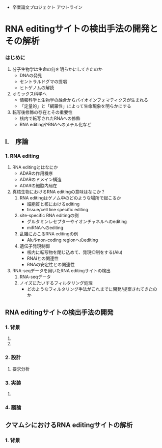 * 卒業論文プロジェクト アウトライン
# RNA editingサイトの検出手法の開発とその解析

### はじめに
1. 分子生物学は生命の何を明らかにしてきたのか
	* DNAの発見
	* セントラルドグマの提唱
	* ヒトゲノムの解読
2. オミックス科学へ
	* 情報科学と生物学の融合からバイオインフォマティクスが生まれる
	* 「定量的」と「網羅性」によって生命現象を明らかにする
3. 転写後修飾の存在とその重要性
	* 核内で転写されたRNAへの修飾
	* RNA editingやRNAへのメチル化など

## I.　序論	
### 1. RNA editing
1. RNA editingとはなにか
	* ADARの作用機序
	* ADARのドメイン構造
	* ADARの細胞内局在
2. 真核生物におけるRNA editingの意味はなにか？
	1. RNA editingはゲノム中のどのような場所で起こるか
		* 細胞質と核におけるediting
		* tissue/cell line specific editing 
	1. site-specific RNA editingの例
		* グルタミンレセプターやイオンチャネルへのediting
		* miRNAへのediting
	1. 乱雑におこるRNA editingの例
		* Aluやnon-coding regionへのediting
	1. 遺伝子発現制御
		* 核内に転写物を閉じ込めて、発現抑制をする(Alu)
		* RNAiとの関連性
		* RNAの安定性との関連性
3. RNA-seqデータを用いたRNA editingサイトの検出
	1. RNA-seqデータ
	2. ノイズにたいするフィルタリング処理
		* どのようなフィルタリング手法がこれまでに開発/提案されてきたのか
		
## RNA editingサイトの検出手法の開発
### 1. 背景
1.
2.

### 2. 設計
1. 要求分析

### 3. 実装
1. 

### 4. 議論

## クマムシにおけるRNA editingサイトの解析
### 1. 背景

